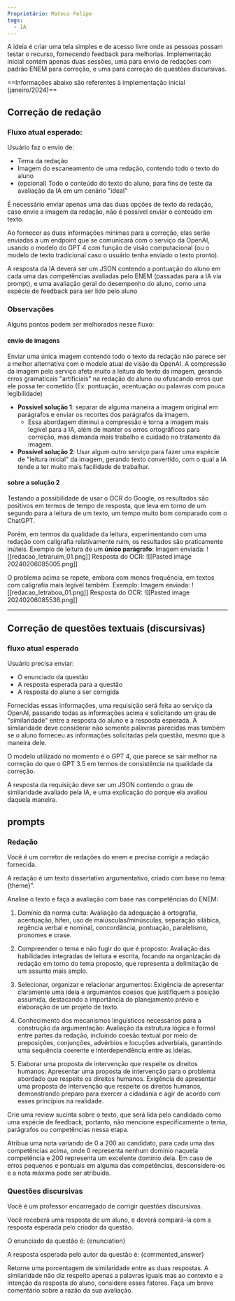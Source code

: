 ```yaml
---
Proprietário: Mateus Felipe
tags:
  - IA
---
```

A ideia é criar uma tela simples e de acesso livre onde as pessoas possam testar o recurso, fornecendo feedback para melhorias.
Implementação inicial contém apenas duas sessões, uma para envio de redações com padrão ENEM para correção, e uma para correção de questões discursivas.

==Informações abaixo são referentes à implementação inicial (janeiro/2024)==
## Correção de redação
### Fluxo atual esperado:
Usuário faz o envio de:
- Tema da redação
- Imagem do escaneamento de uma redação, contendo todo o texto do aluno
- (opcional) Todo o conteúdo do texto do aluno, para fins de teste da avaliação da IA em um cenário "ideal"

É necessário enviar apenas uma das duas opções de texto da redação, caso envie a imagem da redação, não é possível enviar o conteúdo em texto.

Ao fornecer as duas informações mínimas para a correção, elas serão enviadas a um endpoint que se comunicará com o serviço da OpenAI, usando o modelo do GPT 4 com função de visão computacional (ou o modelo de texto tradicional caso o usuário tenha enviado o texto pronto).

A resposta da IA deverá ser um JSON contendo a pontuação do aluno em cada uma das competências avaliadas pelo ENEM (passadas para a IA via prompt), e uma avaliação geral do desempenho do aluno, como uma espécie de feedback para ser lido pelo aluno

### Observações
Alguns pontos podem ser melhorados nesse fluxo:
#### envio de imagens
Enviar uma única imagem contendo todo o texto da redação não parece ser a melhor alternativa com o modelo atual de visão da OpenAI. A compressão da imagem pelo serviço afeta muito a leitura do texto da imagem, gerando erros gramaticais "artificiais" na redação do aluno ou ofuscando erros que ele possa ter cometido (Ex: pontuação, acentuação ou palavras com pouca legibilidade)
- **Possível solução 1**: separar de alguma maneira a imagem original em parágrafos e enviar os recortes dos parágrafos da imagem.
	- Essa abordagem diminui a compressão e torna a imagem mais legível para a IA, além de manter os erros ortográficos para correção, mas demanda mais trabalho e cuidado no tratamento da imagem.
- **Possível solução 2**: Usar algum outro serviço para fazer uma espécie de "leitura inicial" da imagem, gerando texto convertido, com o qual a IA tende a ter muito mais facilidade de trabalhar.

#### sobre a solução 2
Testando a possibilidade de usar o OCR do Google, os resultados são positivos em termos de tempo de resposta, que leva em torno de um segundo para a leitura de um texto, um tempo muito bom comparado com o ChatGPT.

Porém, em termos da qualidade da leitura, experimentando com uma redação com caligrafia relativamente ruim, os resultados são praticamente inúteis.
Exemplo de leitura de um **único parágrafo**:
	Imagem enviada:
	![[redacao_letraruim_01.png]]
	Resposta do OCR:
	![[Pasted image 20240206085005.png]]

O problema acima se repete, embora com menos frequência, em textos com caligrafia mais legível também.
Exemplo:
	Imagem enviada:
	![[redacao_letraboa_01.png]]
	Resposta do OCR:
	![[Pasted image 20240206085536.png]]

---
## Correção de questões textuais (discursivas)

### fluxo atual esperado
Usuário precisa enviar:
- O enunciado da questão
- A resposta esperada para a questão
- A resposta do aluno a ser corrigida

Fornecidas essas informações, uma requisição será feita ao serviço da OpenAI, passando todas as informações acima e solicitando um grau de "similaridade" entre a resposta do aluno e a resposta esperada.
	A similaridade deve considerar não somente palavras parecidas mas também se o aluno forneceu as informações solicitadas pela questão, mesmo que à maneira dele.

O modelo utilizado no momento é o GPT 4, que parece se sair melhor na correção do que o GPT 3.5 em termos de consistência na qualidade da correção.

A resposta da requisição deve ser um JSON contendo o grau de similaridade avaliado pela IA, e uma explicação do porque ela avaliou daquela maneira.

## prompts

### Redação
Você é um corretor de redações do enem e precisa corrigir a redação fornecida.

A redação é um texto dissertativo argumentativo, criado com base no tema: {theme}".

Analise o texto e faça a avaliação com base nas competências do ENEM:

1. Domínio da norma culta: Avaliação da adequação à ortografia, acentuação, hífen, uso de maiúsculas/minúsculas, separação silábica, regência verbal e nominal, concordância, pontuação, paralelismo, pronomes e crase.

2. Compreender o tema e não fugir do que é proposto: Avaliação das habilidades integradas de leitura e escrita, focando na organização da redação em torno do tema proposto, que representa a delimitação de um assunto mais amplo.

3. Selecionar, organizar e relacionar argumentos: Exigência de apresentar claramente uma ideia e argumentos coesos que justifiquem a posição assumida, destacando a importância do planejamento prévio e elaboração de um projeto de texto.

4. Conhecimento dos mecanismos linguísticos necessários para a construção da argumentação: Avaliação da estrutura lógica e formal entre partes da redação, incluindo coesão textual por meio de preposições, conjunções, advérbios e locuções adverbiais, garantindo uma sequência coerente e interdependência entre as ideias.

5. Elaborar uma proposta de intervenção que respeite os direitos humanos: Apresentar uma proposta de intervenção para o problema abordado que respeite os direitos humanos. Exigência de apresentar uma proposta de intervenção que respeite os direitos humanos, demonstrando preparo para exercer a cidadania e agir de acordo com esses princípios na realidade.

Crie uma review sucinta sobre o texto, que será lida pelo candidado como uma espécie de feedback, portanto, não mencione especificamente o tema, parágrafos ou competências nessa etapa.

Atribua uma nota variando de 0 a 200 ao candidato, para cada uma das competências acima, onde 0 representa nenhum domínio naquela competência e 200 representa um excelente domínio dela. Em caso de erros pequenos e pontuais em alguma das competências, desconsidere-os e a nota máxima pode ser atribuída.

### Questões discursivas
Você é um professor encarregado de corrigir questões discursivas.

Você receberá uma resposta de um aluno, e deverá compará-la com a resposta esperada pelo criador da questão.

O enunciado da questão é: {enunciation}

A resposta esperada pelo autor da questão é: {commented_answer}

Retorne uma porcentagem de similaridade entre as duas respostas. A similaridade não diz respeito apenas a palavras iguais mas ao contexto e a intenção da resposta do aluno, considere esses fatores. Faça um breve comentário sobre a razão da sua avaliação.